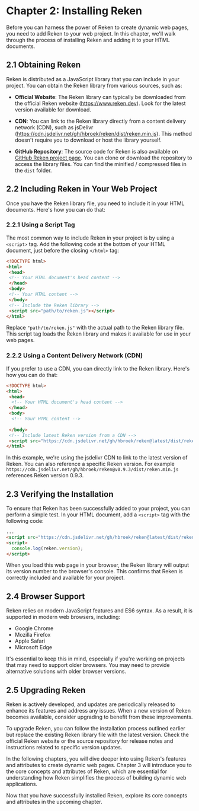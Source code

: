 

# Chapter 2: Installing Reken

Before you can harness the power of Reken to create dynamic web pages, you need to add Reken to your web project. In this chapter, we'll walk through the process of installing Reken and adding it to your HTML documents. 

## 2.1 Obtaining Reken

Reken is distributed as a JavaScript library that you can include in your project. You can obtain the Reken library from various sources, such as:

* **Official Website**: The Reken library can typically be downloaded from the official Reken website (https://www.reken.dev). Look for the latest version available for download.

* **CDN**: You can link to the Reken library directly from a content delivery network (CDN), such as jsDelivr (https://cdn.jsdelivr.net/gh/hbroek/reken/dist/reken.min.js). This method doesn't require you to download or host the library yourself.

* **GitHub Repository**: The source code for Reken is also available on [GitHub Reken project page](https://github.com/hbroek/reken). You can clone or download the repository to access the library files. You can find the minified / compressed files in the `dist` folder.

## 2.2 Including Reken in Your Web Project

Once you have the Reken library file, you need to include it in your HTML documents. Here's how you can do that:

### 2.2.1 Using a Script Tag

The most common way to include Reken in your project is by using a `<script>` tag. Add the following code at the bottom of your HTML document, just before the closing `</html>` tag:

```html
<!DOCTYPE html>
<html>
 <head>
 <!-- Your HTML document's head content -->
 </head>
 <body>
 <!-- Your HTML content -->
 </body>
 <!-- Include the Reken library -->
 <script src="path/to/reken.js"></script>
</html>
```

Replace `"path/to/reken.js"` with the actual path to the Reken library file. This script tag loads the Reken library and makes it available for use in your web pages.

### 2.2.2 Using a Content Delivery Network (CDN)

If you prefer to use a CDN, you can directly link to the Reken library. Here's how you can do that:

```html
<!DOCTYPE html>
<html>
 <head>
  <!-- Your HTML document's head content -->
 </head>
 <body>
  <!-- Your HTML content -->
    
 </body>
 <!-- Include latest Reken version from a CDN -->
 <script src="https://cdn.jsdelivr.net/gh/hbroek/reken@latest/dist/reken.min.js"></script>
</html>
```

In this example, we're using the jsdelivr CDN to link to the latest version of Reken. You can also reference a specific Reken version. For example `https://cdn.jsdelivr.net/gh/hbroek/reken@v0.9.3/dist/reken.min.js` references Reken version 0.9.3.

## 2.3 Verifying the Installation

To ensure that Reken has been successfully added to your project, you can perform a simple test. In your HTML document, add a `<script>` tag with the following code:

```html
...
<script src="https://cdn.jsdelivr.net/gh/hbroek/reken@latest/dist/reken.min.js"></script>
<script>
  console.log(reken.version);
</script>
```

When you load this web page in your browser, the Reken library will output its version number to the browser's console. This confirms that Reken is correctly included and available for your project.

## 2.4 Browser Support

Reken relies on modern JavaScript features and ES6 syntax. As a result, it is supported in modern web browsers, including:

- Google Chrome
- Mozilla Firefox
- Apple Safari
- Microsoft Edge

It's essential to keep this in mind, especially if you're working on projects that may need to support older browsers. You may need to provide alternative solutions with older browser versions.

## 2.5 Upgrading Reken

Reken is actively developed, and updates are periodically released to enhance its features and address any issues. When a new version of Reken becomes available, consider upgrading to benefit from these improvements.

To upgrade Reken, you can follow the installation process outlined earlier but replace the existing Reken library file with the latest version. Check the official Reken website or the source repository for release notes and instructions related to specific version updates.

In the following chapters, you will dive deeper into using Reken's features and attributes to create dynamic web pages. Chapter 3 will introduce you to the core concepts and attributes of Reken, which are essential for understanding how Reken simplifies the process of building dynamic web applications.

Now that you have successfully installed Reken, explore its core concepts and attributes in the upcoming chapter.

